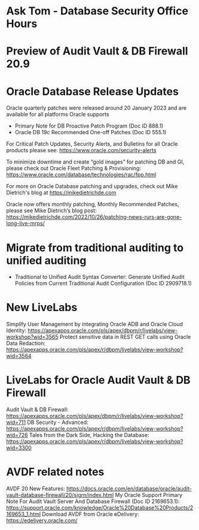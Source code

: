 # Ask Tom - Database Security Office Hours 
# Preview of Audit Vault & DB Firewall 20.9

# Oracle Database Release Updates
Oracle quarterly patches were released around 20 January 2023 and are available for all platforms Oracle supports
- Primary Note for DB Proactive Patch Program (Doc ID 888.1)
- Oracle DB 19c Recommended One-off Patches (Doc ID 555.1)

For Critical Patch Updates, Security Alerts, and Bulletins for all Oracle products please see:  https://www.oracle.com/security-alerts

To minimize downtime and create “gold images” for patching DB and GI, please check out Oracle Fleet Patching & Provisioning: https://www.oracle.com/database/technologies/rac/fpp.html

For more on Oracle Database patching and upgrades, check out Mike Dietrich's blog at https://mikedietrichde.com

Oracle now offers monthly patching, Monthly Recommended Patches, please see Mike Dietrich’s blog post: https://mikedietrichde.com/2022/10/26/patching-news-rurs-are-gone-long-live-mrps/

# Migrate from traditional auditing to unified auditing

- Traditional to Unified Audit Syntax Converter: Generate Unified Audit Policies from Current Traditional Audit Configuration (Doc ID 2909718.1)

# New LiveLabs

Simplify User Management by integrating Oracle ADB and Oracle Cloud Identity: https://apexapps.oracle.com/pls/apex/dbpm/r/livelabs/view-workshop?wid=3565
Protect sensitive data in REST GET calls using Oracle Data Redaction: https://apexapps.oracle.com/pls/apex/r/dbpm/livelabs/view-workshop?wid=3564

# LiveLabs for Oracle Audit Vault & DB Firewall

Audit Vault & DB Firewall: https://apexapps.oracle.com/pls/apex/dbpm/r/livelabs/view-workshop?wid=711
DB Security - Advanced: https://apexapps.oracle.com/pls/apex/r/dbpm/livelabs/view-workshop?wid=726
Tales from the Dark Side, Hacking the Database: https://apexapps.oracle.com/pls/apex/r/dbpm/livelabs/view-workshop?wid=3300

# AVDF related notes

AVDF 20 New Features: https://docs.oracle.com/en/database/oracle/audit-vault-database-firewall/20/sigrn/index.html
My Oracle Support Primary Note For Audit Vault Server And Database Firewall (Doc ID 2169653.1): https://support.oracle.com/knowledge/Oracle%20Database%20Products/2169653_1.html
Download AVDF from Oracle eDelivery: https://edelivery.oracle.com/
